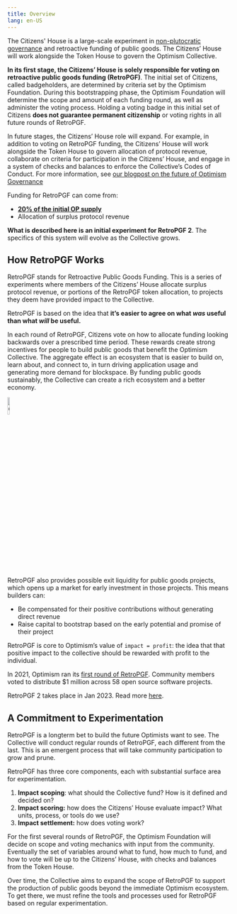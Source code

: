 ```yaml
---
title: Overview
lang: en-US
---
```


The Citizens' House is a large-scale experiment in [non-plutocratic governance](https://vitalik.ca/general/2021/08/16/voting3.html) and retroactive funding of public goods. 
The Citizens’ House will work alongside the Token House to govern the Optimism Collective. 

**In its first stage, the Citizens’ House is solely responsible for voting on retroactive public goods funding (RetroPGF)**. 
The initial set of Citizens, called badgeholders, are determined by criteria set by the Optimism Foundation.
During this bootstrapping phase, the Optimism Foundation will determine the scope and amount of each funding round, as well as administer the voting process. 
Holding a voting badge in this initial set of Citizens **does not guarantee permanent citizenship** or voting rights in all future rounds of RetroPGF.

In future stages, the Citizens’ House role will expand. 
For example, in addition to voting on RetroPGF funding, the Citizens’ House will work alongside the Token House to govern allocation of protocol revenue, collaborate on criteria for participation in the Citizens’ House, and engage in a system of checks and balances to enforce the Collective’s Codes of Conduct. For more information, see [our blogpost on the future of Optimism Governance](https://gov.optimism.io/t/the-future-of-optimism-governance/6471)

Funding for RetroPGF can come from:
- **[20% of the initial OP supply](./allocations.md#retroactive-public-goods-funding)**
- Allocation of surplus protocol revenue 

**What is described here is an initial experiment for RetroPGF 2**. The specifics of this system will evolve as the Collective grows.

## How RetroPGF Works

RetroPGF stands for Retroactive Public Goods Funding. 
This is a series of experiments where members of the Citizens’ House allocate surplus protocol revenue, or portions of the RetroPGF token allocation, to projects they deem have provided impact to the Collective.

RetroPGF is based on the idea that **it’s easier to agree on what *was* useful than what *will* be useful.** 

In each round of RetroPGF, Citizens vote on how to allocate funding looking backwards over a prescribed time period.
These rewards create strong incentives for people to build public goods that benefit the Optimism Collective. 
The aggregate effect is an ecosystem that is easier to build on, learn about, and connect to, in turn driving application usage and generating more demand for blockspace.
By funding public goods sustainably, the Collective can create a rich ecosystem and a better economy.

<img height="10%" alt="Optimism Identity" src="https://app.optimism.io/assets/rpgf-cycle-0d478842.webp">

RetroPGF also provides possible exit liquidity for public goods projects, which opens up a market for early investment in those projects. 
This means builders can:

- Be compensated for their positive contributions without generating direct revenue
- Raise capital to bootstrap based on the early potential and promise of their project

RetroPGF is core to Optimism’s value of `impact = profit`:  the idea that that positive impact to the collective should be rewarded with profit to the individual.

In 2021, Optimism ran its [first round of RetroPGF](https://medium.com/ethereum-optimism/retroactive-public-goods-funding-33c9b7d00f0c).
Community members voted to distribute $1 million across 58 open source software projects. 

RetroPGF 2 takes place in Jan 2023. Read more [here](./retropgf-2.md). 

## A Commitment to Experimentation

RetroPGF is a longterm bet to build the future Optimists want to see. 
The Collective will conduct regular rounds of RetroPGF, each different from the last. 
This is an emergent process that will take community participation to grow and prune. 

RetroPGF has three core components, each with substantial surface area for experimentation. 

1. **Impact scoping**: what should the Collective fund? 
   How is it defined and decided on? 
1. **Impact scoring:** how does the Citizens’ House evaluate impact? 
   What units, process, or tools do we use? 
1. **Impact settlement:** how does voting work? 

For the first several rounds of RetroPGF, the Optimism Foundation will decide on scope and voting mechanics with input from the community. 
Eventually the set of variables around what to fund, how much to fund, and how to vote will be up to the Citizens’ House, with checks and balances from the Token House. 

Over time, the Collective aims to expand the scope of RetroPGF to support the production of public goods beyond the immediate Optimism ecosystem. 
To get there, we must refine the tools and processes used for RetroPGF based on regular experimentation.
